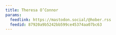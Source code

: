 ```yaml
---
title: Theresa O’Connor
params:
  feedlink: https://mastodon.social/@hober.rss
  feedid: 87920a9b5242bb599ce45374aa07bc63
---
```

